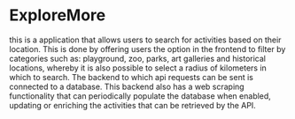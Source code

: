 # ExploreMore
this is a application that allows users to search for activities based on their location. This is done by offering users the option in the frontend to filter by categories such as: playground, zoo, parks, art galleries and historical locations, whereby it is also possible to select a radius of kilometers in which to search. The backend to which api requests can be sent is connected to a database. This backend also has a web scraping functionality that can periodically populate the database when enabled, updating or enriching the activities that can be retrieved by the API.
